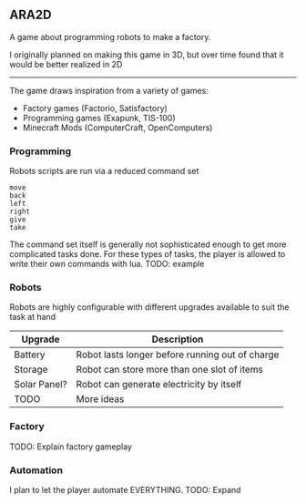 ## ARA2D
A game about programming robots to make a factory.

I originally planned on making this game in 3D, but over time found that it would be better realized in 2D

-----

The game draws inspiration from a variety of games:
+ Factory games (Factorio, Satisfactory)
+ Programming games (Exapunk, TIS-100)
+ Minecraft Mods (ComputerCraft, OpenComputers)

### Programming
Robots scripts are run via a reduced command set
```
move
back
left
right
give
take
```

The command set itself is generally not sophisticated enough to get more complicated tasks done. For these types of tasks, the player is allowed to write their own commands with lua.
TODO: example

### Robots
Robots are highly configurable with different upgrades available to suit the task at hand

| Upgrade     | Description                                    |
|-------------|------------------------------------------------|
| Battery     | Robot lasts longer before running out of charge|
| Storage     | Robot can store more than one slot of items    |
| Solar Panel?| Robot can generate electricity by itself       |
| TODO        | More ideas                                     |

### Factory
TODO: Explain factory gameplay

### Automation
I plan to let the player automate EVERYTHING. TODO: Expand
